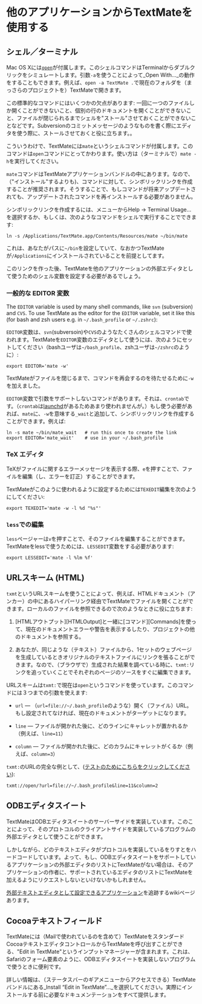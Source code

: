 # 他のアプリケーションからTextMateを使用する

## シェル／ターミナル

Mac OS Xには[`open`](http://developer.apple.com/documentation/Darwin/Reference/ManPages/man1/open.1.html)が付属します。このシェルコマンドはTerminalからダブルクリックをシミュレートします。引数`-a`を使うことによって_Open With…_の動作をすることもできます。例えば、`open -a TextMate .`で現在のフォルダを（まっさらのプロジェクトを）TextMateで開きます。

この標準的なコマンドにはいくつかの欠点があります: 一回に一つのファイルしか開くことができないこと、個別の行のドキュメントを開くことができないこと、ファイルが閉じられるまでシェルを"ストール"させておくことができないことなどです。Subversionのコミットメッセージのようなものを書く際にエディタを使う際に、ストールさせておくと役に立ちます。。

こういうわけで、TextMateには`mate`というシェルコマンドが付属します。このコマンドは`open`コマンドにとってかわります。使い方は（ターミナルで）`mate -h`を実行してください。

`mate`コマンドはTextMateアプリケーションバンドルの中にあります。なので、（"インストール"するよりも)、コマンドに対して、シンボリックリンクを作成することが推奨されます。そうすることで、もしコマンドが将来アップデートされても、アップデートされたコマンドを再インストールする必要がありません。

シンボリックリンクを作成するには、メニューからHelp &#x2192; Terminal Usage… を選択するか、もしくは、次のようなコマンドをシェルで実行することでできます:

    
    ln -s /Applications/TextMate.app/Contents/Resources/mate ~/bin/mate

これは、あなたがパスに`~/bin`を設定していて、なおかつTextMateが`/Applications`にインストールされていることを前提としてます。

このリンクを作った後、TextMateを他のアプリケーションの外部エディタとして使うためのシェル変数を設定する必要があるでしょう。

### 一般的な EDITOR 変数

The `EDITOR` variable is used by many shell commands, like `svn` (subversion) and `CVS`. To use TextMate as the editor for the `EDITOR` variable, set it like this (for bash and zsh users e.g. in `~/.bash_profile` or `~/.zshrc`):

`EDITOR`変数は、`svn`(subversoin)や`CVS`のようなたくさんのシェルコマンドで使われます。TextMateを`EDITOR`変数のエディタとして使うには、次のようにセットしてください（bashユーザは`~/bash_profile`、zshユーザは`~/zshrc`のように）:
    
    export EDITOR='mate -w'

TextMateがファイルを閉じるまで、コマンドを再会するのを待たせるために`-w`を加えました。

`EDITOR`変数で引数をサポートしないコマンドがあります。それは、`crontab`です。（`crontab`は[launchd](http://developer.apple.com/documentation/Darwin/Reference/ManPages/man8/launchd.8.html)があるためあまり使われませんが。）もし使う必要があれば、`mate`に、`-w`を意味する`_wait`と追加して、シンボリックリンクを作成することができます。例えば:
    
    ln -s mate ~/bin/mate_wait   # run this once to create the link
    export EDITOR='mate_wait'    # use in your ~/.bash_profile


### TeX エディタ

TeXがファイルに関するエラーメッセージを表示する際、`e`を押すことで、ファイルを編集（し、エラーを訂正）することができます。

TextMateがこのように使われるように設定するためには`TEXEDIT`編集を次のようにしてください:

    export TEXEDIT='mate -w -l %d "%s"'

### `less`での編集

`less`ページャーは`v`を押すことで、そのファイルを編集することができます。TextMateをlessで使うためには、`LESSEDIT`変数をする必要があります:

    
    export LESSEDIT='mate -l %lm %f'


## URLスキーム (HTML)

`txmt`というURLスキームを使うことによって、例えば、HTMLドキュメント（アンカー）の中にあるハイパーリンク経由でTextMateでファイルを開くことができます。ローカルのファイルを参照できるので次のようなときに役に立ちます:

 1. [HTMLアウトプット][HTMLOutput]と一緒に[コマンド][Commands]を使って、現在のドキュメントエラーや警告を表示するしたり、プロジェクトの他のドキュメントを参照する。

 2. あなたが、同じような（テキスト）ファイルから、1セットのウェブページを生成しているときオリジナルのテキストファイルにリンクを張ることができます。なので、（ブラウザで）生成された結果を調べている時に、`txmt:`リンクを追っていくことでそれぞれのページのソースをすぐに編集できます。

URLスキームは`txmt:`で現在は`open`というコマンドを使っています。このコマンドには３つまでの引数を使えます:

 * `url` — （`url=file://~/.bash_profile`のような）開く（ファイル）URL。もし設定されてなければ、現在のドキュメントがターゲットになります。

 * `line` — ファイルが開かれた後に、どのラインにキャレットが置かれるか（例えば、`line=11`）
 
 * `column` — ファイルが開かれた後に、どのカラムにキャレットがくるか（例えば、`column=3`）

`txmt:`のURLの完全な例として、([テストのためにこちらをクリックしてください](txmt://open/?url=file://~/.bash_profile&line=11&column=2)):

    txmt://open/?url=file://~/.bash_profile&line=11&column=2

## ODBエディタスイート

TextMateはODBエディタスイートのサーバーサイドを実装しています。このことによって、そのプロトコルのクライアントサイドを実装しているプログラムの外部エディタとして使うことができます。

しかしながら、どのテキストエディタがプロトコルを実装しているをりすとをハードコードしています。よって、もし、ODBエディタスイートをサポートしているアプリケーションの外部エディタのリストにTextMateがない場合は、そのアプリケーションの作者に、サポートされているエディタのリストにTextMateを加えるようにリクエストしないといけないかもしれません。

[外部テキストエディタとして設定できるアプリケーション](http://macromates.com/wiki/Main/TextMateAwarePrograms)を追跡するwikiページあります。

## Cocoaテキストフィールド

TextMateには（Mailで使われているのを含めて）TextMateをスタンダードCocoaテキストエディタコントロールからTextMateを呼び出すことができる、"Edit in TextMate"というインプットマネージャーが含まれます。これは、Safariのフォーム要素のように、ODBエディタスイートを実装しないプログラムで使うときに便利です。

詳しい情報は、（ステータスバーのギアメニューからアクセスできる）TextMateバンドルにある_Install “Edit in TextMate”…_を選択してください。実際にインストールする前に必要なドキュメンテーションをすべて提供します。